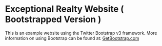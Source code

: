 # Exceptional Realty Website ( Bootstrapped Version )

This is an example website using the Twitter Bootstrap v3 framework. More information on using Bootstrap can be found at: [GetBootstrap.com](http://getbootstrap.com)